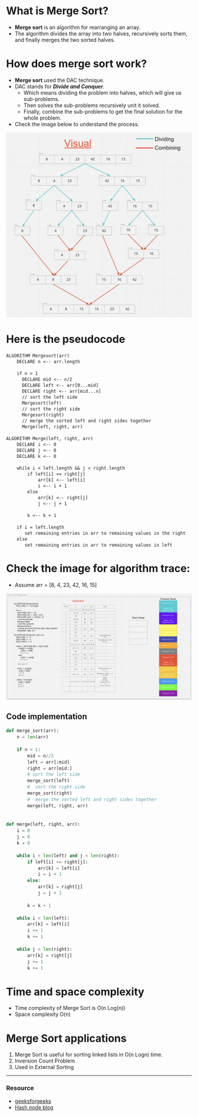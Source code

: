 # What is Merge Sort?
  - **Merge sort** is an algorithm for rearranging an array.
   - The algorithm divides the array into two halves, recursively sorts them, and finally merges the two sorted halves.

# How does merge sort work?
  - **Merge sort** used the DAC technique.
  - DAC stands for ***Divide and Conquer***.
    - Which means dividing the problem into halves, which will give us sub-problems.
    - Then solves the sub-problems recursively unit it solved.
    - Finally, combine the sub-problems to get the final solution for the whole problem.
  - Check the image below to understand the process.

<img src="./whiteboard/merge_visual_sort.png" style="width:700px;"  />


# Here is the pseudocode 

```
ALGORITHM Mergesort(arr)
    DECLARE n <-- arr.length

    if n > 1
      DECLARE mid <-- n/2
      DECLARE left <-- arr[0...mid]
      DECLARE right <-- arr[mid...n]
      // sort the left side
      Mergesort(left)
      // sort the right side
      Mergesort(right)
      // merge the sorted left and right sides together
      Merge(left, right, arr)

ALGORITHM Merge(left, right, arr)
    DECLARE i <-- 0
    DECLARE j <-- 0
    DECLARE k <-- 0

    while i < left.length && j < right.length
        if left[i] <= right[j]
            arr[k] <-- left[i]
            i <-- i + 1
        else
            arr[k] <-- right[j]
            j <-- j + 1

        k <-- k + 1

    if i = left.length
       set remaining entries in arr to remaining values in the right
    else
       set remaining entries in arr to remaining values in left
``` 

# Check the image for algorithm trace:
  - Assume arr = [8, 4, 23, 42, 16, 15]  
<img src="./whiteboard/merge_sort_2.png" style="width:700px;"  />

## Code implementation
```python
def merge_sort(arr):
    n = len(arr)

    if n > 1:
        mid = n//2
        left = arr[:mid]
        right = arr[mid:]
        # sort the left side
        merge_sort(left)
        #  sort the right side
        merge_sort(right)
        #  merge the sorted left and right sides together
        merge(left, right, arr)


def merge(left, right, arr):
    i = 0
    j = 0
    k = 0

    while i < len(left) and j < len(right):
        if left[i] <= right[j]:
            arr[k] = left[i]
            i = i + 1
        else:
            arr[k] = right[j]
            j = j + 1

        k = k + 1

    while i < len(left):
        arr[k] = left[i]
        i += 1
        k += 1

    while j < len(right):
        arr[k] = right[j]
        j += 1
        k += 1
```


# Time and space complexity
  - Time complexity of Merge Sort is O(n Log(n))
  - Space complexity O(n)

# Merge Sort applications
  1. Merge Sort is useful for sorting linked lists in O(n Logn) time.
  2. Inversion Count Problem
  3. Used in External Sorting

---
### Resource
  - [geeksforgeeks](https://www.geeksforgeeks.org/merge-sort/)
  - [Hash node blog](https://explanations.hashnode.dev/merge-sort#heading-what-is-merge-sort)

